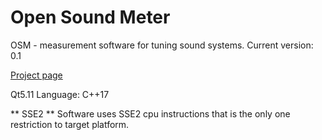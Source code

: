 # Open Sound Meter
OSM - measurement software for tuning sound systems.
Current version: 0.1

[Project page](https://psmokotnin.github.io/osm/)

Qt5.11
Language: C++17

** SSE2 **
Software uses SSE2 cpu instructions that is the only one restriction to target platform.

